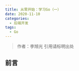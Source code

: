 ```yaml
---
title: 从零开始：学习Go（一）
date: 2020-11-10
categories: 
  - 后端开发
tags: 
  - Go
---
```


> 作者：李旭光
> 引用请标明出处

## 前言
<!-- more -->